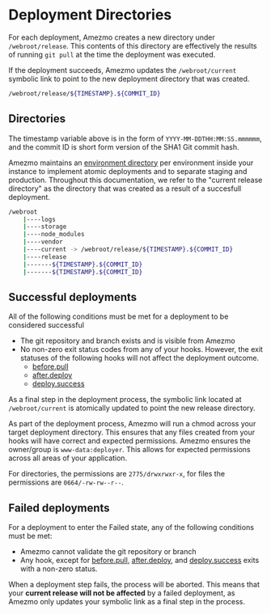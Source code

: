 # Deployment Directories

For each deployment, Amezmo creates a new directory under `/webroot/release`. This contents of this directory 
are effectively the results of running `git pull` at the time the deployment was executed.

If the deployment succeeds, Amezmo updates the `/webroot/current` symbolic link to point to the
new deployment directory that was created.

```bash
/webroot/release/${TIMESTAMP}.${COMMIT_ID}
```

## Directories

The timestamp variable above is in the form of `YYYY-MM-DDTHH:MM:SS.mmmmmm`, and the commit ID is
short form version of the SHA1 Git commit hash.

Amezmo maintains an [environment directory](/docs/environments/environment-directory) per environment
inside your instance to implement atomic deployments and to separate staging and production.
Throughout this documentation,
we refer to the "current release directory" as the directory that was created as a result of a succesfull deployment.

```bash
/webroot
    |----logs
    |----storage
    |----node_modules
    |----vendor
    |----current -> /webroot/release/${TIMESTAMP}.${COMMIT_ID}
    |----release
    |-------${TIMESTAMP}.${COMMIT_ID}
    |-------${TIMESTAMP}.${COMMIT_ID}
```

## Successful deployments

All of the following conditions must be met for a deployment to be considered successful

- The git repository and branch exists and is visible from Amezmo
-  No non-zero exit status codes from any of your hooks. However, the exit statuses of the following hooks will not affect the deployment outcome.
    - [before.pull](/docs/deployments/hooks/before-pull)
    - [after.deploy](/docs/deployments/hooks/after-deploy)
    - [deploy.success](/docs/deployments/deploy-success)


As a final step in the deployment process, the symbolic link located at `/webroot/current`
is atomically updated to point the new release directory.

As part of the deployment process, Amezmo will run a chmod across your target deployment directory. This ensures that
any files created from your hooks will have correct and expected permissions. Amezmo ensures the owner/group is
`www-data:deployer`. This allows for expected permissions across all areas of your application.

For directories, the permissions are `2775/drwxrwxr-x`, for files the permissions are `0664/-rw-rw--r--`.

## Failed deployments
For a deployment to enter the Failed state, any of the following conditions must be met:

- Amezmo cannot validate the git repository or branch
- Any hook, except for <a href="/docs/deployments/hooks/before-pull">before.pull</a>,
        <a href="/docs/deployments/hooks/after-deploy">after.deploy</a>, and
        <a href="/docs/deployments/hooks/deploy-success">deploy.success</a>
        exits with a non-zero status.


When a deployment step fails, the process will be aborted. This means that your 
**current release will not be   affected** by a failed deployment, as Amezmo only updates your symbolic link as a final step in the process.


